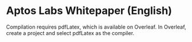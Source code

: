 # Aptos Labs Whitepaper (English)

Compilation requires pdfLatex, which is available on Overleaf. In Overleaf, create a project and select pdfLatex as the compiler.
